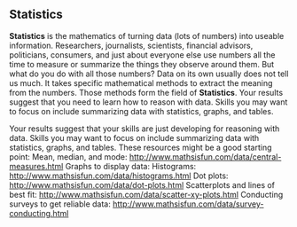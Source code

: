 ## Statistics

**Statistics** is the mathematics of turning data (lots of numbers) into useable information. Researchers, journalists, scientists, financial advisors, politicians, consumers, and just about everyone else use numbers all the time to measure or summarize the things they observe around them.  But what do you do with all those numbers? Data on its own usually does not tell us much. It takes specific mathematical methods to extract the meaning from the numbers. Those methods form the field of **Statistics**. Your results suggest that you need to learn how to reason with data. Skills you may want to focus on include summarizing data with statistics, graphs, and tables.

Your results suggest that your skills are just developing for reasoning with data. Skills you may want to focus on include summarizing data with statistics, graphs, and tables. These resources might be a good starting point:
Mean, median, and mode: http://www.mathsisfun.com/data/central-measures.html
Graphs to display data:
  Histograms: http://www.mathsisfun.com/data/histograms.html
  Dot plots: http://www.mathsisfun.com/data/dot-plots.html
  Scatterplots and lines of best fit:  http://www.mathsisfun.com/data/scatter-xy-plots.html
Conducting surveys to get reliable data: http://www.mathsisfun.com/data/survey-conducting.html
